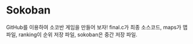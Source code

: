 # Sokoban
GitHub를 이용하여 소코반 게임을 만들어 보자!
final.c가 최종 소스코드, maps가 맵 파일, ranking이 순위 저장 파일, sokoban은 중간 저장 파일.

